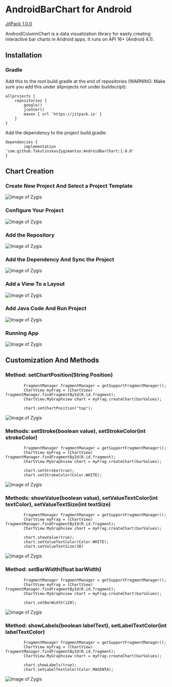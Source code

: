 # AndroidBarChart for Android
[JitPack 1.0.0](https://jitpack.io/#com.github.TakulinskasZygimantas/AndroidBarChart)

AndroidColumnChart is a data visualization library for easily creating interactive bar charts in Android apps. It runs on API 16+ (Android 4.1).

## Installation

### Gradle

Add this to the root build.gradle at the end of repositories (WARNING: Make sure you add this under allprojects not under buildscript):

```
allprojects {
    repositories {
        google()
        jcenter()
        maven { url 'https://jitpack.io' }
    }
}
```

Add the dependency to the project build.gradle:

```
dependencies {
        implementation 'com.github.TakulinskasZygimantas:AndroidBarChart:1.0.0'
}
```

## Chart Creation

### Create New Project And Select a Project Template

![Image of Zygis](https://github.com/TakulinskasZygimantas/AndroidBarChart/blob/master/1.png)

### Configure Your Project

![Image of Zygis](https://github.com/TakulinskasZygimantas/AndroidBarChart/blob/master/2.png)

### Add the Repository

![Image of Zygis](https://github.com/TakulinskasZygimantas/AndroidBarChart/blob/master/3.png)

### Add the Dependency And Sync the Project

![Image of Zygis](https://github.com/TakulinskasZygimantas/AndroidBarChart/blob/master/4_.png)

### Add a View To a Layout

![Image of Zygis](https://github.com/TakulinskasZygimantas/AndroidBarChart/blob/master/5.png)

### Add Java Code And Run Project

![Image of Zygis](https://github.com/TakulinskasZygimantas/AndroidBarChart/blob/master/6.png)

### Running App

![Image of Zygis](https://github.com/TakulinskasZygimantas/AndroidBarChart/blob/master/7.png)

## Customization And Methods

### Method: setChartPosition(String Position)

```
        FragmentManager fragmentManager = getSupportFragmentManager();
        ChartView myFrag = (ChartView) fragmentManager.findFragmentById(R.id.fragment);
        ChartView.MyGraphview chart = myFrag.createChart(barValues);
        
        chart.setChartPosition("top");
```

![Image of Zygis](https://github.com/TakulinskasZygimantas/AndroidBarChart/blob/master/8.png)

### Methods: setStroke(boolean value), setStrokeColor(int strokeColor)

```
        FragmentManager fragmentManager = getSupportFragmentManager();
        ChartView myFrag = (ChartView) fragmentManager.findFragmentById(R.id.fragment);
        ChartView.MyGraphview chart = myFrag.createChart(barValues);
        
        chart.setStroke(true);
        chart.setStrokeColor(Color.WHITE);
```

![Image of Zygis](https://github.com/TakulinskasZygimantas/AndroidBarChart/blob/master/9_.png)

### Methods: showValue(boolean value), setValueTextColor(int textColor), setValueTextSize(int textSize)

```
        FragmentManager fragmentManager = getSupportFragmentManager();
        ChartView myFrag = (ChartView) fragmentManager.findFragmentById(R.id.fragment);
        ChartView.MyGraphview chart = myFrag.createChart(barValues);
        
        chart.showValue(true);
        chart.setValueTextColor(Color.WHITE);
        chart.setValueTextSize(30)
```

![Image of Zygis](https://github.com/TakulinskasZygimantas/AndroidBarChart/blob/master/10_.png)

### Method: setBarWidth(float barWidth)

```
        FragmentManager fragmentManager = getSupportFragmentManager();
        ChartView myFrag = (ChartView) fragmentManager.findFragmentById(R.id.fragment);
        ChartView.MyGraphview chart = myFrag.createChart(barValues);
        
        chart.setBarWidth(120);
```

![Image of Zygis](https://github.com/TakulinskasZygimantas/AndroidBarChart/blob/master/11.png)

### Method: showLabels(boolean labelText), setLabelTextColor(int labelTextColor)

```
        FragmentManager fragmentManager = getSupportFragmentManager();
        ChartView myFrag = (ChartView) fragmentManager.findFragmentById(R.id.fragment);
        ChartView.MyGraphview chart = myFrag.createChart(barValues);
        
        chart.showLabels(true);
        chart.setLabelTextColor(Color.MAGENTA);
```

![Image of Zygis](https://github.com/TakulinskasZygimantas/AndroidBarChart/blob/master/12.png)
